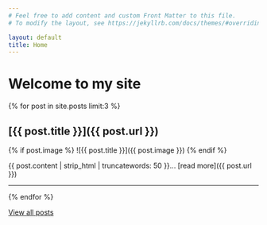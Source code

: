 ```yaml
---
# Feel free to add content and custom Front Matter to this file.
# To modify the layout, see https://jekyllrb.com/docs/themes/#overriding-theme-defaults

layout: default
title: Home
---
```

# Welcome to my site

{% for post in site.posts limit:3 %}
## [{{ post.title }}]({{ post.url }})

{% if post.image %}
![{{ post.title }}]({{ post.image }})
{% endif %}

{{ post.content | strip_html | truncatewords: 50 }}... [read more]({{ post.url }})

---

{% endfor %}

[View all posts](/blog)

